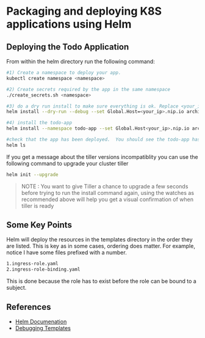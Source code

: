# Packaging and deploying K8S applications using Helm #

## Deploying the Todo Application ##

From within the helm directory run the following command:

```sh
#1) Create a namespace to deploy your app.
kubectl create namespace <namespace>

#2) Create secrets required by the app in the same namespace
./create_secrets.sh <namespace>

#3) do a dry run install to make sure everything is ok. Replace <your_ip> with the IP for your cluster loadbalancer.  The --set flag overrides values for specified keys in your values.yaml file.  This command will echo out the manifests that will be deployed. Review it carefully.
helm install --dry-run --debug --set Global.Host=<your_ip>.nip.io architech/todo-app

#4) install the todo-app
helm install --namespace todo-app --set Global.Host<your_ip>.nip.io architech/todo-app

#check that the app has been deployed.  You should see the todo-app has been deployed.
helm ls
```

If you get a message about the tiller versions incompatiblity you can use the following command to upgrade your cluster tiller

```sh
helm init --upgrade
```

> NOTE : You want to give Tiller a chance to upgrade a few seconds before trying to run the install command again, using the watches as recommended above will help you get a visual confirmation of when tiller is ready

## Some Key Points ##

Helm will deploy the resources in the templates directory in the order they are listed. This is key as in some cases, ordering does matter.  For example, notice I have some files prefixed with a number.

```sh
1.ingress-role.yaml
2.ingress-role-binding.yaml
```

This is done because the role has to exist before the role can be bound to a subject.

## References ##

- [Helm Documenation](https://docs.helm.sh/using_helm/)
- [Debugging Templates](https://github.com/kubernetes/helm/blob/master/docs/chart_template_guide/debugging.md)